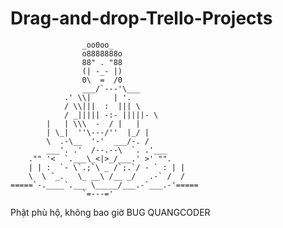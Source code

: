 # Drag-and-drop-Trello-Projects

                    _oo0oo_
                    o8888888o
                    88" . "88
                    (| -_- |)
                    0\  =  /0
                    ___/`---'\___
                .' \\|     | '.
                / \\|||  :  ||| \
                / _||||| -:- |||||- \
            |   | \\\  -  / |   |
            | \_|  ''\---/''  |_/ |
            \  .-\__  '-'  ___/-. /
            ___'. .'  /--.--\  `. .'___
        ."" '<  `.___\_<|>_/___.' >' "".
        | | :  `- \`.;`\ _ /`;.`/ - ` : | |
        \  \ `_.   \_ __\ /__ _/   .-` /  /
    =====`-.____`.___ \_____/___.-`___.-'=====
                    `=---='

Phật phù hộ, không bao giờ BUG
QUANGCODER

